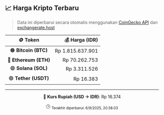 

<!-- HARGA_KRIPTO -->
## 📈 Harga Kripto Terbaru

> Data ini diperbarui secara otomatis menggunakan [CoinGecko API](https://www.coingecko.com/) dan [exchangerate.host](https://exchangerate.host/)

<div align="center">

| 🪙 Token | 💰 Harga (IDR) |
|:------:|---------------:|
| 🟠 **Bitcoin (BTC)**   | Rp 1.815.637.901 |
| 🔵 **Ethereum (ETH)**  | Rp 70.262.753 |
| 🟣 **Solana (SOL)**    | Rp 3.311.526 |
| 🟢 **Tether (USDT)**   | Rp 16.383 |

---

💱 **Kurs Rupiah (USD → IDR)**: Rp 16.374

🕒 <sub>Terakhir diperbarui: 6/9/2025, 20.58.03</sub>

</div>
<!-- /HARGA_KRIPTO -->